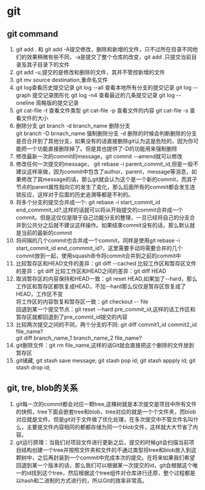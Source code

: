 # git
## git command
  1. git add . 和 git add -A提交修改，删除和新增的文件，只不过所在目录不同他们的效果稍微有些不同，-a是提交了整个仓库的改变，git add .只提交当前目录及其子目录下的文件
  2. git add -u,提交的是修改和删除的文件，其并不管控新增的文件
  3. git mv source destination,重命名文件
  4. git log查看历史提交记录
    git log --all 查看本地所有分支的提交记录
    git log --graph 提交记录图形化
    git log -n4 查看最近的几条提交记录
    git log --oneline 简略版的提交记录
  5. git cat-file -t 查看文件类型
    git cat-file -p 查看文件的内容
    git cat-file -s 查看文件的大小
  6. 删除分支
    git branch -d branch_name 删除分支  
    git branch -D brnach_name 强制删除分支
    -d 删除的时候会判断删除的分支是否合并到了其他分支，如果没有的话直接删除git认为这是危险的，因为你可能把一个功能直接删除掉了。但是其也提供了-D的功能用来强制删除
  7. 修改最新一次的commit的message，git commit --amend就可以修改
  8. 修改任何一次提交的message， git rebase -i parent_commit_id,但是一般不建议这样来做，因为commit中包含了author，parent，message等消息，如果修改了其message的话，那么git就会认为这个是一个新的commit，而其子节点的parent属性指向它的发生了变化，那么后面所有的commit都会发生连锁反应，这样对于后面的历史追溯等都是不利的。
  9. 将多个分支的提交合并成一个: git rebase -i start_commit_id end_commmit_id?,这样的话就可以将从开始提交的commit合并成一个commit。但是这仅仅是限于自己功能分支的整理，一旦已经将自己的分支合并到公共分之后就不建议这样操作。如果结束commit没有的话，那么默认就是当前的最新的commit
  10. 将间隔的几个commit也合并成一个commit，同样是使用git rebase -i start_commit_id end_commmit_id?，这里需要手动将需要合并的几个commit放到一起，使用squash命令将commit合并到之前的commit中
  11. 比较暂存区和HEAD文件的差异：git diff --cached
      比较工作区和暂存区文件的差异：git diff
      比较工作区和HEAD之间的差异：git diff HEAD
  12. 取消暂存区的内容保持和HEAD一致：git reset HEAD,如果加了--hard，那么工作区和暂存区都恢复成HEAD，不加--hard那么仅仅是暂存区恢复成了HEAD，工作区不变  
     将工作区的内容恢复和暂存区一致：git checkout -- file  
     回退到某一个提交节点：git reset --hard pre_commit_id,这样的话工作区和暂存区就都回退到了pre_commit_id提交的内容
  13. 比较两次提交之间的不同，两个分支的不同: git diff commit1_id commit2_id file_name?   
      git diff branch_name_1 branch_name_2 file_name?
  14. git删除文件：git rm file_name,这样的话Git就会直接把这个删除的文件放到暂存区
  15. git储藏, git stash save message; git stash pop id; git stash appply id;
    git stash drop id;
## git, tre, blob的关系
  1. git每一次的commit都会对应一颗tree,这棵树就是本次提交是项目中所有文件的快照，tree下面会嵌套tree和blob，tree对应的就是一个个文件夹，而blob对应就是文件。但是git对于文件做了优化处理，在多次提交中不管文件名叫什么，主要是文件内容相同的都都存储为同一个blob文件，这样就大大节省了内容。
  2. git运行原理：当我们对项目文件进行更新之后，提交的时候git会扫描当前项目结构创建一个tree并按照文件夹和文件的不通过类型将tree和blob放入到这颗树中，之后再封装到一个commit中完成本次的提交。在将来如果我们希望回退到某一个版本的话，那么我们可以根据某一次提交的id，git会根据这个唯一的id找到这个tree，然后根据这个tree组件对仓库进行还原，整个过程都是以hash和二进制的方式进行的，所以Git的效率非常高。